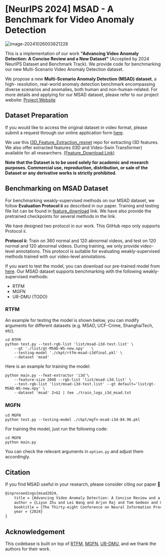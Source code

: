 # [NeurIPS 2024] MSAD - A Benchmark for Video Anomaly Detection
![image-20241026003821228](https://gitee.com/zhu-liyun2000/typora_imgs/raw/master/img/202410260043576.png)

This is a implementation of our work **"Advancing Video Anomaly Detection: A Concise Review and a New Dataset"** (Accepted by 2024 NeurIPS Dataset and Benchmark Track).  We provide code for benchmarking our new Multi-Scenario Video Anomaly Detection dataset.



We propose a new **Multi-Scenario Anomaly Detection (MSAD) dataset**, a high- resolution, real-world anomaly detection benchmark encompassing diverse scenarios and anomalies, both human and non-human-related. For more details and applying for our MSAD dataset, please refer to our project website: [Project Website](https://msad-dataset.github.io)



## Dataset Preparation

If you would like to access the original dataset in video format, please submit a request through our online application form [here](https://forms.microsoft.com/pages/responsepage.aspx?id=XHJ941yrJEaa5fBTPkhkN0_bcDHlPvFAiLdm3BQe86NURVI5RlRWODhYWVZYSzNCSlBROThBTEQzOC4u&route=shorturl).

We use this [I3D_Feature_Extraction_resnet](https://github.com/GowthamGottimukkala/I3D_Feature_Extraction_resnet) repo for extracting I3D features. We also offer extracted features (I3D and Video-Swin Transformer) available for all researchers. [(Feature_Download Link)](https://drive.google.com/drive/folders/1mxFGCcAuEecN0c7MHD12wD4pO2Ej5kLe)

**Note that the Dataset is to be used solely for academic and research purposes. Commercial use, reproduction, distribution, or sale of the Dataset or any derivative works is strictly prohibited.**





## Benchmarking on MSAD Dataset

For benchmarking weakly-supervised methods on our MSAD dataset, we follow **Evaluation Protocol ii** as described in our paper. Training and testing file list can be found in [feature_download](https://drive.google.com/drive/folders/1mxFGCcAuEecN0c7MHD12wD4pO2Ej5kLe) link. We have also provide the pretrained checkpoints for several methods in the link. 

We have designed two protocol in our work. This GitHub repo only supports Protocol ii.

**Protocol ii:** Train on 360 normal and 120 abnormal videos, and test on 120 normal and 120 abnormal videos. During training, we only provide video-level annotations. This protocol is suitable for evaluating weakly-supervised methods trained with our video-level annotations. 

If you want to test the model, you can download our pre-trained model from [here](https://drive.google.com/drive/folders/1mxFGCcAuEecN0c7MHD12wD4pO2Ej5kLe). Our MSAD dataset supports benchmarking with the following weakly-supervised methods:

- RTFM
- MGFN
- UR-DMU (TODO)



### RTFM

An example for testing the model is shown below, you can modify arguments for different datasets (e.g. MSAD, UCF-Crime, ShanghaiTech, etc).

```shell
cd RTFM
python test.py --test-rgb-list 'list/msad-i3d-test.list' \
	--gt './list/gt-MSAD-WS-new.npy'   \
    --testing-model './ckpt/rtfm-msad-i3dfinal.pkl' \
    --dataset 'msad' 
```

Here is an example for training the model:

```shell
python main.py --feat-extractor 'i3d'\ 
	--feature-size 2048 --rgb-list 'list/msad-i3d.list' \
	--test-rgb-list 'list/msad-i3d-test.list' --gt default='list/gt-MSAD-WS-new.npy' \
	--dataset 'msad' 2>&1 | tee ./train_logs_i3d_msad.txt
```



### MGFN

```shell
cd MGFN
python test.py --testing-model ./ckpt/mgfn-msad-i3d-84.96.pkl  
```

For training the model, just run the following code:

```shell
cd MGFN
python main.py 
```

You can check the relevant arguments in `option.py` and adjust them accordingly.



## Citation

If you find MSAD useful in your research, please consider citing our paper 📝

```markdown
@inproceedings{msad2024,
    title = {Advancing Video Anomaly Detection: A Concise Review and a New Dataset},
    author = {Liyun Zhu and Lei Wang and Arjun Raj and Tom Gedeon and Chen Chen},
    booktitle = {The Thirty-eight Conference on Neural Information Processing Systems Datasets and Benchmarks Track},
    year = {2024}
} 
```



## Acknowledgement

This codebase is built on top of [RTFM](https://github.com/tianyu0207/RTFM), [MGFN](https://github.com/carolchenyx/MGFN.), [UR-DMU](https://github.com/henrryzh1/UR-DMU), and we thank the authors for their work.

